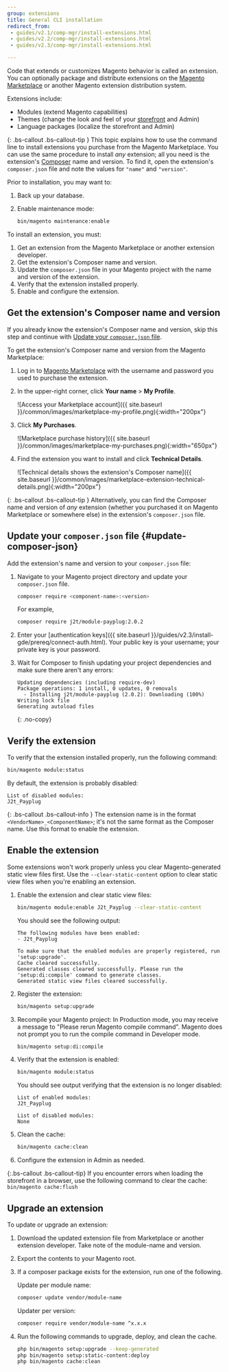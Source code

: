 ```yaml
---
group: extensions
title: General CLI installation
redirect_from: 
 - guides/v2.1/comp-mgr/install-extensions.html
 - guides/v2.2/comp-mgr/install-extensions.html
 - guides/v2.3/comp-mgr/install-extensions.html

---
```


Code that extends or customizes Magento behavior is called an extension. You can optionally package and distribute extensions on the [Magento Marketplace](https://marketplace.magento.com) or another Magento extension distribution system.

Extensions include:

- Modules (extend Magento capabilities)
- Themes (change the look and feel of your [storefront](https://glossary.magento.com/storefront) and Admin)
- Language packages (localize the storefront and Admin)

{: .bs-callout .bs-callout-tip }
This topic explains how to use the command line to install extensions you purchase from the Magento Marketplace. You can use the same procedure to install _any_ extension; all you need is the extension's [Composer](https://glossary.magento.com/Composer) name and version. To find it, open the extension's `composer.json` file and note the values for `"name"` and `"version"`.

Prior to installation, you may want to:

1. Back up your database.
1. Enable maintenance mode:

    ```bash
    bin/magento maintenance:enable
    ```

To install an extension, you must:

1. Get an extension from the Magento Marketplace or another extension developer.
1. Get the extension's Composer name and version.
1. Update the `composer.json` file in your Magento project with the name and version of the extension.
1. Verify that the extension installed properly.
1. Enable and configure the extension.

## Get the extension's Composer name and version

If you already know the extension's Composer name and version, skip this step and continue with [Update your `composer.json` file](#update-composer-json).

To get the extension's Composer name and version from the Magento Marketplace:

1. Log in to [Magento Marketplace](https://marketplace.magento.com) with the username and password you used to purchase the extension.

1. In the upper-right corner, click **Your name** > **My Profile**.

    ![Access your Marketplace account]({{ site.baseurl }}/common/images/marketplace-my-profile.png){:width="200px"}

1. Click **My Purchases**.

    ![Marketplace purchase history]({{ site.baseurl }}/common/images/marketplace-my-purchases.png){:width="650px"}

1. Find the extension you want to install and click **Technical Details**.

    ![Technical details shows the extension's Composer name]({{ site.baseurl }}/common/images/marketplace-extension-technical-details.png){:width="200px"}

{: .bs-callout .bs-callout-tip }
Alternatively, you can find the Composer name and version of _any_ extension (whether you purchased it on Magento Marketplace or somewhere else) in the extension's `composer.json` file.

## Update your `composer.json` file {#update-composer-json}

Add the extension's name and version to your `composer.json` file:

1. Navigate to your Magento project directory and update your `composer.json` file.

    ```bash
    composer require <component-name>:<version>
    ```

    For example,

    ```bash
    composer require j2t/module-payplug:2.0.2
    ```

1. Enter your [authentication keys]({{ site.baseurl }}/guides/v2.3/install-gde/prereq/connect-auth.html). Your public key is your username; your private key is your password.

1. Wait for Composer to finish updating your project dependencies and make sure there aren't any errors:

    ```terminal
    Updating dependencies (including require-dev)
    Package operations: 1 install, 0 updates, 0 removals
      - Installing j2t/module-payplug (2.0.2): Downloading (100%)
    Writing lock file
    Generating autoload files
    ```
    {: .no-copy}

## Verify the extension

To verify that the extension installed properly, run the following command:

```bash
bin/magento module:status
```

By default, the extension is probably disabled:

  ```terminal
  List of disabled modules:
  J2t_Payplug
  ```

{: .bs-callout .bs-callout-info }
The extension name is in the format `<VendorName>_<ComponentName>`; it's not the same format as the Composer name. Use this format to enable the extension.

## Enable the extension

Some extensions won't work properly unless you clear Magento-generated static view files first. Use the `--clear-static-content` option to clear static view files when you're enabling an extension.

1. Enable the extension and clear static view files:

    ```bash
    bin/magento module:enable J2t_Payplug --clear-static-content
    ```

    You should see the following output:

    ```terminal
    The following modules have been enabled:
    - J2t_Payplug

    To make sure that the enabled modules are properly registered, run 'setup:upgrade'.
    Cache cleared successfully.
    Generated classes cleared successfully. Please run the 'setup:di:compile' command to generate classes.
    Generated static view files cleared successfully.
    ```

1. Register the extension:

    ```bash
    bin/magento setup:upgrade
    ```

1. Recompile your Magento project: In Production mode, you may receive a message to "Please rerun Magento compile command". Magento does not prompt you to run the compile command in Developer mode.

    ```bash
    bin/magento setup:di:compile
    ```

1. Verify that the extension is enabled:

    ```bash
    bin/magento module:status
    ```

    You should see output verifying that the extension is no longer disabled:

    ```terminal
    List of enabled modules:
    J2t_Payplug

    List of disabled modules:
    None
    ```

1. Clean the cache:

   ```bash
   bin/magento cache:clean
   ```

1. Configure the extension in Admin as needed.

{:.bs-callout .bs-callout-tip}
If you encounter errors when loading the storefront in a browser, use the following command to clear the cache:
<br/>
`bin/magento cache:flush`

## Upgrade an extension

To update or upgrade an extension:

1. Download the updated extension file from Marketplace or another extension developer. Take note of the module-name and version.

1. Export the contents to your Magento root.

1. If a composer package exists for the extension, run one of the following.

    Update per module name:

    ```bash
    composer update vendor/module-name
    ```

    Updater per version:

    ```bash
    composer require vendor/module-name ^x.x.x
    ```

1. Run the following commands to upgrade, deploy, and clean the cache.

    ```bash
    php bin/magento setup:upgrade --keep-generated
    php bin/magento setup:static-content:deploy
    php bin/magento cache:clean
    ```
